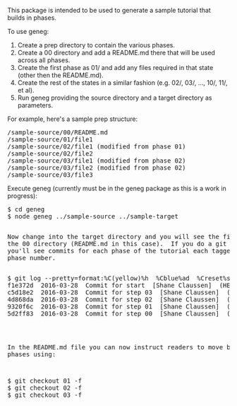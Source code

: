 This package is intended to be used to generate a sample tutorial that
builds in phases.

To use geneg:

1. Create a prep directory to contain the various phases.
1. Create a 00 directory and add a README.md there that will be used across all phases.
1. Create the first phase as 01/ and add any files required in that state (other then the README.md).
1. Create the rest of the states in a similar fashion (e.g. 02/, 03/, ..., 10/, 11/, et al).
1. Run geneg providing the source directory and a target directory as parameters.

For example, here's a sample prep structure:

<pre>
/sample-source/00/README.md
/sample-source/01/file1
/sample-source/02/file1 (modified from phase 01)
/sample-source/02/file2
/sample-source/03/file1 (modified from phase 02)
/sample-source/03/file2 (modified from phase 02)
/sample-source/03/file3
</pre>

Execute geneg (currently must be in the geneg package as this is a
work in progress):

<pre>
$ cd geneg
$ node geneg ../sample-source ../sample-target
<pre>

Now change into the target directory and you will see the files from
the 00 directory (README.md in this case).  If you do a git log though
you'll see commits for each phase of the tutorial each tagged with the
phase number.

<pre>
$ git log --pretty=format:%C(yellow)%h  %Cblue%ad  %Creset%s%Cgreen  [%cn] %Cred%d --decorate --date=short
f1e372d  2016-03-28  Commit for start  [Shane Claussen]  (HEAD -> master, tag: start)
c5d18e2  2016-03-28  Commit for step 03  [Shane Claussen]  (tag: 03)
4d868da  2016-03-28  Commit for step 02  [Shane Claussen]  (tag: 02)
9320f6c  2016-03-28  Commit for step 01  [Shane Claussen]  (tag: 01)
5d2ff83  2016-03-28  Commit for step 00  [Shane Claussen]  (tag: 00)
</pre>

In the README.md file you can now instruct readers to move between
phases using:

<pre>
$ git checkout 01 -f
$ git checkout 02 -f
$ git checkout 03 -f
</pre>
